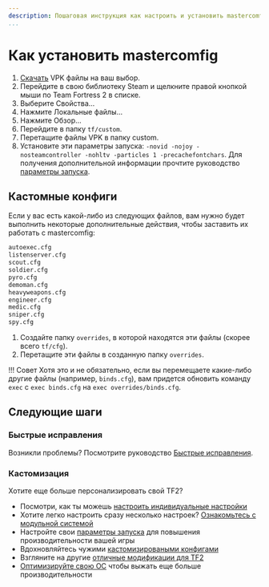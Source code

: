 ```yaml
---
description: Пошаговая инструкция как настроить и установить mastercomfig
...
```


# Как установить mastercomfig

1. [Скачать](https://comfig.app/app) VPK файлы на ваш выбор.
2. Перейдите в свою библиотеку Steam и щелкните правой кнопкой мыши по Team Fortress 2 в списке.
3. Выберите Свойства...
4. Нажмите Локальные файлы...
5. Нажмите Обзор...
6. Перейдите в папку `tf/custom`.
7. Перетащите файлы VPK в папку custom.
8. Установите эти параметры запуска: `-novid -nojoy -nosteamcontroller -nohltv -particles 1 -precachefontchars`. Для получения дополнительной информации прочтите руководство [параметры запуска](../customization/launch_options.ru.md).

## Кастомные конфиги

Если у вас есть какой-либо из следующих файлов, вам нужно будет выполнить некоторые дополнительные действия, чтобы заставить их работать с mastercomfig:

```txt
autoexec.cfg
listenserver.cfg
scout.cfg
soldier.cfg
pyro.cfg
demoman.cfg
heavyweapons.cfg
engineer.cfg
medic.cfg
sniper.cfg
spy.cfg
```

1. Создайте папку `overrides`, в которой находятся эти файлы (скорее всего `tf/cfg`).
2. Перетащите эти файлы в созданную папку `overrides`.

!!! Совет
Хотя это и не обязательно, если вы перемещаете какие-либо другие файлы (например, `binds.cfg`), вам придется обновить команду `exec` с `exec binds.cfg` на `exec overrides/binds.cfg`.

## Следующие шаги

### Быстрые исправления

Возникли проблемы? Посмотрите руководство [Быстрые исправления](../next_steps/quick_fixes.ru.md).

### Кастомизация

Хотите еще больше персонализировать свой TF2?

- Посмотри, как ты можешь [настроить индивидуальные настройки](../customization/custom_configs.ru.md)
- Хотите легко настроить сразу несколько настроек? [Ознакомьтесь с модульной системой](../customization/modules.ru.md)
- Настройте свои [параметры запуска](../customization/launch_options.ru.md) для повышения производительности вашей игры
- Вдохновляйтесь чужими [кастомизироваными конфигами](../customization/custom_config_list.ru.md)
- Взгляните на другие [отличные модификации для TF2](../customization/see_also.ru.md)
- [Оптимизируйте свою ОС](../os/index.ru.md) чтобы выжать еще больше производительности
